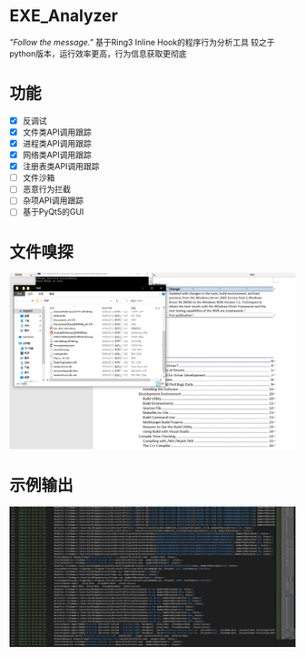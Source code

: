 # EXE_Analyzer
*"Follow the message."*
基于Ring3 Inline Hook的程序行为分析工具
较之于python版本，运行效率更高，行为信息获取更彻底

# 功能
- [x] 反调试
- [x] 文件类API调用跟踪
- [x] 进程类API调用跟踪
- [x] 网络类API调用跟踪
- [x] 注册表类API调用跟踪
- [ ] 文件沙箱
- [ ] 恶意行为拦截
- [ ] 杂项API调用跟踪
- [ ] 基于PyQt5的GUI

# 文件嗅探
![](https://github.com/Pryriat/EXE_Analyzer/blob/master/Image/Copy_On_Write.png)

# 示例输出
![](https://github.com/Pryriat/EXE_Analyzer/blob/master/Image/ScreenShot.png)




